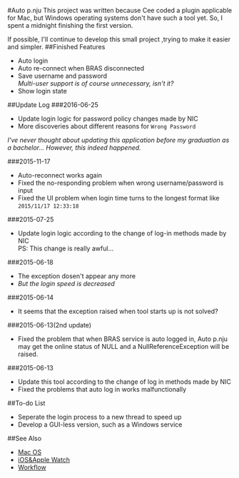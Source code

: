 #Auto p.nju
This project was written because Cee coded a plugin applicable for Mac, but Windows operating systems don't have such a tool yet. So, I spent a midnight finishing the first version.

If possible, I'll continue to develop this small project ,trying to make it easier and simpler.
##Finished Features
* Auto login
* Auto re-connect when BRAS disconnected
* Save username and password  
*Multi-user support is of course unnecessary, isn't it?*
* Show login state

##Update Log
###2016-06-25
* Update login logic for password policy changes made by NIC
* More discoveries about different reasons for `Wrong Password`

*I've never thought about updating this application before my graduation as a bachelor... However, this indeed happened.*

###2015-11-17
* Auto-reconnect works again
* Fixed the no-responding problem when wrong username/password is input
* Fixed the UI problem when login time turns to the longest format like `2015/11/17 12:33:18`

###2015-07-25
* Update login logic according to the change of log-in methods made by NIC  
PS: This change is really awful...

###2015-06-18
* The exception dosen't appear any more
* *But the login speed is decreased*

###2015-06-14
* It seems that the exception raised when tool starts up is not solved?


###2015-06-13(2nd update)
* Fixed the problem that when BRAS service is auto logged in, Auto p.nju may get the online status of NULL and a NullReferenceException will be raised.

###2015-06-13
* Update this tool according to the change of log in methods made by NIC
* Fixed the problems that auto log in works malfunctionally

##To-do List
* Seperate the login process to a new thread to speed up
* Develop a GUI-less version, such as a Windows service

##See Also
* [Mac OS](https://github.com/Cee/PNJU-TodayWidget)
* [iOS&Apple Watch](https://github.com/Cee/PNJU-Watch)
* [Workflow](https://github.com/Cee/PNJU-Workflow)
